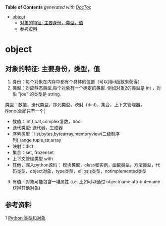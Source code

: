 <!-- START doctoc generated TOC please keep comment here to allow auto update -->
<!-- DON'T EDIT THIS SECTION, INSTEAD RE-RUN doctoc TO UPDATE -->
**Table of Contents**  *generated with [DocToc](https://github.com/thlorenz/doctoc)*

- [object](#object)
  - [对象的特征: 主要身份，类型，值](#%E5%AF%B9%E8%B1%A1%E7%9A%84%E7%89%B9%E5%BE%81-%E4%B8%BB%E8%A6%81%E8%BA%AB%E4%BB%BD%E7%B1%BB%E5%9E%8B%E5%80%BC)
  - [参考资料](#%E5%8F%82%E8%80%83%E8%B5%84%E6%96%99)

<!-- END doctoc generated TOC please keep comment here to allow auto update -->


# object


## 对象的特征: 主要身份，类型，值
1. 身份：每个对象在内存中都有个具体的位置（可以用id函数来获得）
2. 类型：对应静态类型,每个对象有一个确定的类型. 例如对象2的类型是 int ，对象 "joe" 的类型是 string.

类型：数值，迭代类型，序列类型，映射（dict)，集合，上下文管理器，None(全局只有一个）

- 数值：int,float,complex复数，bool
- 迭代类型: 迭代器，生成器
- 序列类型：list,bytes,bytearray,memoryview(二级制序列),range,tuple,str,array
- 映射：dict
- 集合：set, frozenset
- 上下文管理类型 with
- 其他，深入python源码： 模块类型，class和实例，函数类型，方法类型，代码类型，object对象，type类型，ellipsis类型，notimplemented类型

3. 有值 - 对象可能包含一堆属性 (i.e. 比如可以通过 objectname.attributename获得其他对象)



## 参考资料
1 [Python 类型和对象](https://wiki.woodpecker.org.cn/moin/PyTypesAndObjects)